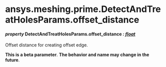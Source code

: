 <a id="ansys-meshing-prime-detectandtreatholesparams-offset-distance"></a>

# ansys.meshing.prime.DetectAndTreatHolesParams.offset_distance

<a id="ansys.meshing.prime.DetectAndTreatHolesParams.offset_distance"></a>

#### *property* DetectAndTreatHolesParams.offset_distance *: [float](https://docs.python.org/3.11/library/functions.html#float)*

Offset distance for creating offset edge.

**This is a beta parameter**. **The behavior and name may change in the future**.

<!-- !! processed by numpydoc !! -->
